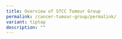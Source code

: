 ```yaml
---
title: Overview of STCC Tumour Group
permalink: /cancer-tumour-group/permalink/
variant: tiptap
description: ""
---
```

